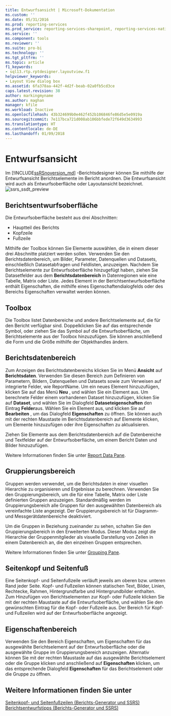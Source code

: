 ```yaml
---
title: Entwurfsansicht | Microsoft-Dokumentation
ms.custom: ''
ms.date: 05/31/2016
ms.prod: reporting-services
ms.prod_service: reporting-services-sharepoint, reporting-services-native
ms.service: ''
ms.component: tools
ms.reviewer: ''
ms.suite: pro-bi
ms.technology: ''
ms.tgt_pltfrm: ''
ms.topic: article
f1_keywords:
- sql13.rtp.rptdesigner.layoutview.f1
helpviewer_keywords:
- Layout View dialog box
ms.assetid: 6fa378aa-442f-4d2f-beab-02a0fb5cd3ce
caps.latest.revision: 38
author: markingmyname
ms.author: maghan
manager: kfile
ms.workload: Inactive
ms.openlocfilehash: 43b324699b0e462f452b106846fe86d5e5e0919a
ms.sourcegitcommit: 7e117bca721d008ab106bbfede72f649d3634993
ms.translationtype: HT
ms.contentlocale: de-DE
ms.lasthandoff: 01/09/2018
---
```

# <a name="design-view"></a>Entwurfsansicht
Im [!INCLUDE[ssRSnoversion_md](../../includes/ssrsnoversion-md.md)] -Berichtsdesigner können Sie mithilfe der Entwurfsansicht Berichtselemente im Bericht anordnen. Die Entwurfsansicht wird auch als Entwurfsoberfläche oder Layoutansicht bezeichnet.  
  ![ssrs_ssdt_preview](../../reporting-services/media/ssrs-ssdt-preview.png)
## <a name="report-design-surface"></a>Berichtsentwurfsoberfläche  
Die Entwurfsoberfläche besteht aus drei Abschnitten: 
+ Hauptteil des Berichts
+ Kopfzeile
+ Fußzeile 

Mithilfe der Toolbox können Sie Elemente auswählen, die in einem dieser drei Abschnitte platziert werden sollen. Verwenden Sie den Berichtsdatenbereich, um Bilder, Parameter, Datenquellen und Datasets, einschließlich Datasetabfragen und Feldlisten, anzuzeigen. Nachdem Sie Berichtselemente zur Entwurfsoberfläche hinzugefügt haben, ziehen Sie Datasetfelder aus dem **Berichtsdatenbereich** in Datenregionen wie eine Tabelle, Matrix oder Liste. Jedes Element in der Berichtsentwurfsoberfläche enthält Eigenschaften, die mithilfe eines Eigenschaftendialogfelds oder des Bereichs Eigenschaften verwaltet werden können.  
  
## <a name="toolbox"></a>Toolbox  
 Die Toolbox listet Datenbereiche und andere Berichtselemente auf, die für den Bericht verfügbar sind. Doppelklicken Sie auf das entsprechende Symbol, oder ziehen Sie das Symbol auf die Entwurfsoberfläche, um Berichtselemente aus der Toolbox hinzuzufügen. Sie können anschließend die Form und die Größe mithilfe der Objekthandles ändern.  
  
## <a name="report-data-pane"></a>Berichtsdatenbereich  
 Zum Anzeigen des Berichtsdatenbereichs klicken Sie im Menü **Ansicht** auf **Berichtsdaten**. Verwenden Sie diesen Bereich zum Definieren von Parametern, Bildern, Datenquellen und Datasets sowie zum Verweisen auf integrierte Felder, wie ReportName. Um ein neues Element hinzuzufügen, klicken Sie auf das Menü **Neu** , und wählen Sie ein Element aus. Um berechnete Felder einem vorhandenen Dataset hinzuzufügen, klicken Sie auf **Dataset**, und wählen Sie im Dialogfeld **Dataseteigenschaften** den Eintrag **Felder**aus. Wählen Sie ein Element aus, und klicken Sie auf **Bearbeiten** , um das Dialogfeld **Eigenschaften** zu öffnen. Sie können auch mit der rechten Maustaste im Berichtsdatenbereich auf Elemente klicken, um Elemente hinzuzufügen oder ihre Eigenschaften zu aktualisieren.  
  
 Ziehen Sie Elemente aus dem Berichtsdatenbereich auf die Datenbereiche und Textfelder auf der Entwurfsoberfläche, um einem Bericht Daten und Bilder hinzuzufügen.  
  
 Weitere Informationen finden Sie unter [Report Data Pane](../../reporting-services/report-data/report-data-pane.md).  
  
## <a name="grouping-pane"></a>Gruppierungsbereich  
 Gruppen werden verwendet, um die Berichtsdaten in einer visuellen Hierarchie zu organisieren und Ergebnisse zu berechnen. Verwenden Sie den Gruppierungsbereich, um die für eine Tabelle, Matrix oder Liste definierten Gruppen anzuzeigen. Standardmäßig werden im Gruppierungsbereich alle Gruppen für den ausgewählten Datenbereich als vereinfachte Liste angezeigt. Der Gruppierungsbereich ist für Diagramm- und Messgerätdatenbereiche deaktiviert.  
  
 Um die Gruppen in Beziehung zueinander zu sehen, schalten Sie den Gruppierungsbereich in den Erweiterten Modus. Dieser Modus zeigt die Hierarchie der Gruppenmitglieder als visuelle Darstellung von Zellen in einem Datenbereich an, die den einzelnen Gruppen entsprechen.  
  
 Weitere Informationen finden Sie unter [Grouping Pane](../../reporting-services/tools/grouping-pane.md).  
  
## <a name="page-header-and-page-footer"></a>Seitenkopf und Seitenfuß  
 Eine Seitenkopf- und Seitenfußzeile verläuft jeweils am oberen bzw. unteren Rand jeder Seite. Kopf- und Fußzeilen können statischen Text, Bilder, Linien, Rechtecke, Rahmen, Hintergrundfarbe und Hintergrundbilder enthalten. Zum Hinzufügen von Berichtselementen zur Kopf- oder Fußzeile klicken Sie mit der rechten Maustaste auf die Entwurfsoberfläche, und wählen Sie den gewünschten Eintrag für die Kopf- oder Fußzeile aus. Der Bereich für Kopf- und Fußzeilen wird auf der Entwurfsoberfläche angezeigt.  
  
## <a name="properties-pane"></a>Eigenschaftenbereich  
 Verwenden Sie den Bereich Eigenschaften, um Eigenschaften für das ausgewählte Berichtselement auf der Entwurfsoberfläche oder die ausgewählte Gruppe im Gruppierungsbereich anzuzeigen. Alternativ können Sie mit der rechten Maustaste auf das ausgewählte Berichtselement oder die Gruppe klicken und anschließend auf **Eigenschaften** klicken, um das entsprechende Dialogfeld **Eigenschaften** für das Berichtselement oder die Gruppe zu öffnen.  
  
## <a name="see-also"></a>Weitere Informationen finden Sie unter  
 [Seitenkopf- und Seitenfußzeilen &#40;Berichts-Generator und SSRS&#41;](../../reporting-services/report-design/page-headers-and-footers-report-builder-and-ssrs.md)   
 [Berichtsentwurfstipps (Berichts-Generator und SSRS)](../../reporting-services/report-design/report-design-tips-report-builder-and-ssrs.md)  
  
  
